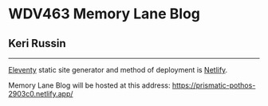 # WDV463 Memory Lane Blog
## <b>Keri Russin</b>
---

[Eleventy](https://github.com/11ty/eleventy) static site generator and method of deployment is [Netlify](https://www.netlify.com/).

Memory Lane Blog will be hosted at this address:  https://prismatic-pothos-2903c0.netlify.app/